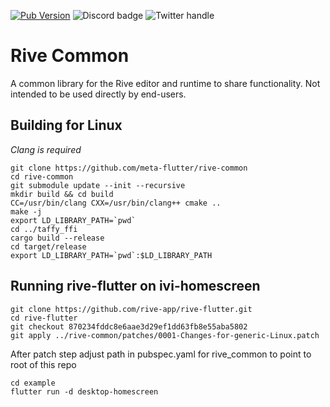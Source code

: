 [![Pub Version](https://img.shields.io/pub/v/rive_common)](https://pub.dev/packages/rive_common)
![Discord badge](https://img.shields.io/discord/532365473602600965)
![Twitter handle](https://img.shields.io/twitter/follow/rive_app.svg?style=social&label=Follow)

# Rive Common

A common library for the Rive editor and runtime to share functionality. Not intended to be used directly by end-users.

## Building for Linux

*Clang is required*

    git clone https://github.com/meta-flutter/rive-common
    cd rive-common
    git submodule update --init --recursive
    mkdir build && cd build
    CC=/usr/bin/clang CXX=/usr/bin/clang++ cmake ..
    make -j
    export LD_LIBRARY_PATH=`pwd`
    cd ../taffy_ffi
    cargo build --release
    cd target/release
    export LD_LIBRARY_PATH=`pwd`:$LD_LIBRARY_PATH

## Running rive-flutter on ivi-homescreen

    git clone https://github.com/rive-app/rive-flutter.git
    cd rive-flutter
    git checkout 870234fddc8e6aae3d29ef1dd63fb8e55aba5802
    git apply ../rive-common/patches/0001-Changes-for-generic-Linux.patch

After patch step adjust path in pubspec.yaml for rive_common to point to root of this repo

    cd example
    flutter run -d desktop-homescreen
